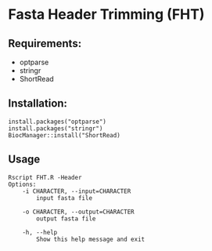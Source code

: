 # Fasta Header Trimming (FHT)

## Requirements:
* optparse
* stringr
* ShortRead
## Installation:
```
install.packages("optparse")
install.packages("stringr")
BiocManager::install("ShortRead)
```
## Usage
```
Rscript FHT.R -Header
Options:
	-i CHARACTER, --input=CHARACTER
		input fasta file

	-o CHARACTER, --output=CHARACTER
		output fasta file

	-h, --help
		Show this help message and exit
        

